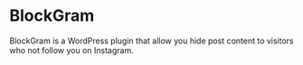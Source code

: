 BlockGram
=========

BlockGram is a WordPress plugin that allow you hide post content to visitors who not follow you on Instagram.
